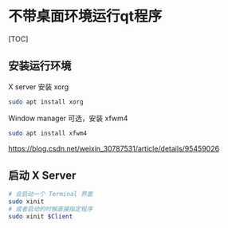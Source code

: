 # 不带桌面环境运行qt程序

[TOC]

## 安装运行环境

X server 安装 xorg

```bash
sudo apt install xorg
```

Window manager 可选，安装 xfwm4

```bash
sudo apt install xfwm4
```

https://blog.csdn.net/weixin_30787531/article/details/95459026

## 启动 X Server

```bash
# 会启动一个 Terminal 界面
sudo xinit
# 或者启动的时候直接指定程序
sudo xinit $Client
```



